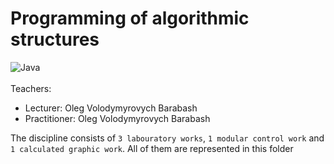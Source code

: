 # Programming of algorithmic structures
![Java](https://img.shields.io/badge/java-%23ED8B00.svg?style=for-the-badge&logo=java&logoColor=white) <br><br>
Teachers:
- Lecturer: Oleg Volodymyrovych Barabash <br>
- Practitioner: Oleg Volodymyrovych Barabash <br>

The discipline consists of `3 labouratory works`, `1 modular control work` and `1 calculated graphic work`. All of them are represented in this folder

